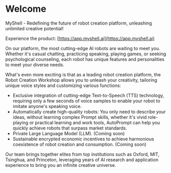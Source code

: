 # Welcome

MyShell - Redefining the future of robot creation platform, unleashing unlimited creative potential!

Experience the product: [https://app.myshell.ai](https://app.myshell.ai)

On our platform, the most cutting-edge AI robots are waiting to meet you. Whether it's casual chatting, practicing speaking, playing games, or seeking psychological counseling, each robot has unique features and personalities to meet your diverse needs.

What's even more exciting is that as a leading robot creation platform, the Robot Creation Workshop allows you to unleash your creativity, tailoring unique voice styles and customizing various functions:

* Exclusive integration of cutting-edge Text-to-Speech (TTS) technology, requiring only a few seconds of voice samples to enable your robot to imitate anyone's speaking voice.
* Automatically create high-quality robots: You only need to describe your ideas, without learning complex Prompt skills, whether it's vivid role-playing or practical learning and work tools, AutoPrompt can help you quickly achieve robots that surpass market standards.
* Private Large Language Model (LLM). (Coming soon)
* Sustainable encrypted economic incentives to achieve harmonious coexistence of robot creation and consumption. (Coming soon)

Our team brings together elites from top institutions such as Oxford, MIT, Tsinghua, and Princeton, leveraging years of AI research and application experience to bring you an infinite creative universe.